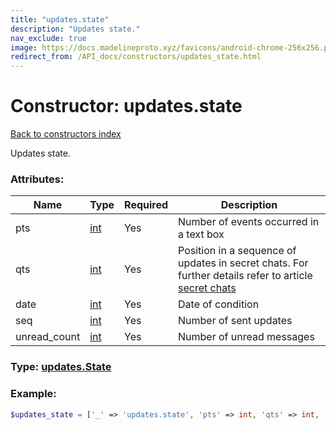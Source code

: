 ```yaml
---
title: "updates.state"
description: "Updates state."
nav_exclude: true
image: https://docs.madelineproto.xyz/favicons/android-chrome-256x256.png
redirect_from: /API_docs/constructors/updates_state.html
---
```

# Constructor: updates.state  
[Back to constructors index](/API_docs/constructors/index.html)



Updates state.

### Attributes:

| Name     |    Type       | Required | Description |
|----------|---------------|----------|-------------|
|pts|[int](/API_docs/types/int.html) | Yes|Number of events occurred in a text box|
|qts|[int](/API_docs/types/int.html) | Yes|Position in a sequence of updates in secret chats. For further details refer to article [secret chats](https://core.telegram.org/api/end-to-end)|
|date|[int](/API_docs/types/int.html) | Yes|Date of condition|
|seq|[int](/API_docs/types/int.html) | Yes|Number of sent updates|
|unread\_count|[int](/API_docs/types/int.html) | Yes|Number of unread messages|



### Type: [updates.State](/API_docs/types/updates.State.html)


### Example:

```php
$updates_state = ['_' => 'updates.state', 'pts' => int, 'qts' => int, 'date' => int, 'seq' => int, 'unread_count' => int];
```  
